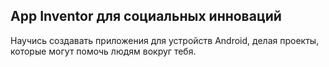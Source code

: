 
## App Inventor для социальных инноваций

Научись создавать приложения для устройств Android, делая проекты, которые могут помочь людям вокруг тебя.